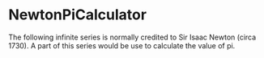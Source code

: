 # NewtonPiCalculator
The following infinite series is normally credited to Sir Isaac Newton (circa 1730). A part of this series would be use to calculate the value of pi.

